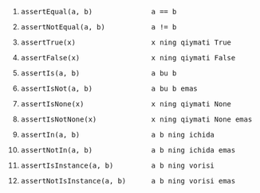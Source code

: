 <ol>
<li><pre>assertEqual(a, b)              a == b</pre></li>
<li><pre>assertNotEqual(a, b)           a != b</pre></li>
<li><pre>assertTrue(x)                  x ning qiymati True</pre></li>
<li><pre>assertFalse(x)                 x ning qiymati False</pre></li>
<li><pre>assertIs(a, b)                 a bu b</pre></li>
<li><pre>assertIsNot(a, b)              a bu b emas</pre></li>
<li><pre>assertIsNone(x)                x ning qiymati None</pre></li>
<li><pre>assertIsNotNone(x)             x ning qiymati None emas</pre></li>
<li><pre>assertIn(a, b)                 a b ning ichida</pre></li>
<li><pre>assertNotIn(a, b)              a b ning ichida emas</pre></li>
<li><pre>assertIsInstance(a, b)         a b ning vorisi</pre></li>
<li><pre>assertNotIsInstance(a, b)      a b ning vorisi emas</pre></li>
</ol>